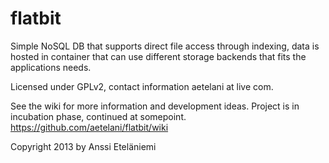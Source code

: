 flatbit
=======

Simple NoSQL DB that supports direct file access through indexing, data is hosted in container that can use different storage backends that fits the applications needs.

Licensed under GPLv2, contact information aetelani at live com.

See the wiki for more information and development ideas. Project is in incubation phase, continued at somepoint. 
https://github.com/aetelani/flatbit/wiki


Copyright 2013 by Anssi Eteläniemi
